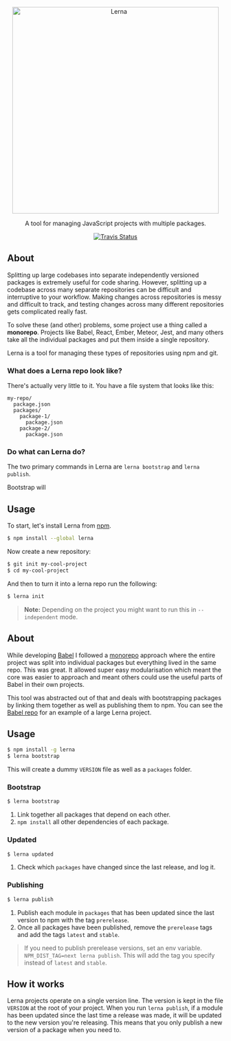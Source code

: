 <p align="center">
  <img alt="Lerna" src="https://i.imgur.com/yT7Skxn.png" width="480">
</p>

<p align="center">
  A tool for managing JavaScript projects with multiple packages.
</p>

<p align="center">
  <a href="https://travis-ci.org/kittens/lerna"><img alt="Travis Status" src="https://img.shields.io/travis/kittens/lerna/master.svg?style=flat&label=travis"></a>
</p>

## About

Splitting up large codebases into separate independently versioned packages is
extremely useful for code sharing. However, splitting up a codebase across many
separate repositories can be difficult and interruptive to your workflow.
Making changes across repositories is messy and difficult to track, and testing
changes across many different repositories gets complicated really fast.

To solve these (and other) problems, some project use a thing called a
**monorepo**. Projects like Babel, React, Ember, Meteor, Jest, and many others
take all the individual packages and put them inside a single repository.

Lerna is a tool for managing these types of repositories using npm and git.

### What does a Lerna repo look like?

There's actually very little to it. You have a file system that looks like this:

```
my-repo/
  package.json
  packages/
    package-1/
      package.json
    package-2/
      package.json
```

### Do what can Lerna do?

The two primary commands in Lerna are `lerna bootstrap` and `lerna publish`.

Bootstrap will

## Usage

To start, let's install Lerna from [npm](https://www.npmjs.com/).

```sh
$ npm install --global lerna
```

Now create a new repository:

```sh
$ git init my-cool-project
$ cd my-cool-project
```

And then to turn it into a lerna repo run the following:

```sh
$ lerna init
```

> **Note:** Depending on the project you might want to run this in
> `--independent` mode.







## About

While developing [Babel](https://github.com/babel/babel) I followed a
[monorepo](https://github.com/babel/babel/blob/master/doc/design/monorepo.md) approach
where the entire project was split into individual packages but everything lived in the same
repo. This was great. It allowed super easy modularisation which meant the core was easier
to approach and meant others could use the useful parts of Babel in their own projects.

This tool was abstracted out of that and deals with bootstrapping packages by linking
them together as well as publishing them to npm. You can see the
[Babel repo](https://github.com/babel/babel/tree/master/packages) for an example of a
large Lerna project.

## Usage

```sh
$ npm install -g lerna
$ lerna bootstrap
```

This will create a dummy `VERSION` file as well as a `packages` folder.

### Bootstrap

```sh
$ lerna bootstrap
```

1. Link together all packages that depend on each other.
2. `npm install` all other dependencies of each package.

### Updated

```sh
$ lerna updated
```

1. Check which `packages` have changed since the last release, and log it.

### Publishing

```sh
$ lerna publish
```

1. Publish each module in `packages` that has been updated since the last version to npm with the tag `prerelease`.
2. Once all packages have been published, remove the `prerelease` tags and add the tags `latest` and `stable`.

> If you need to publish prerelease versions, set an env variable. `NPM_DIST_TAG=next lerna publish`.
> This will add the tag you specify instead of `latest` and `stable`.

## How it works

Lerna projects operate on a single version line. The version is kept in the file `VERSION`
at the root of your project. When you run `lerna publish`, if a module has been updated
since the last time a release was made, it will be updated to the new version you're
releasing. This means that you only publish a new version of a package when you need to.
